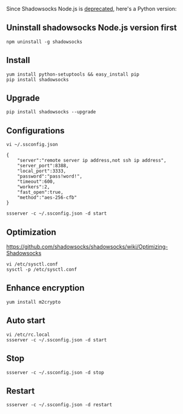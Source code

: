 Since Shadowsocks Node.js is [deprecated](https://github.com/shadowsocks/shadowsocks-nodejs), here's a Python version:

## Uninstall shadowsocks Node.js version first
    npm uninstall -g shadowsocks

## Install
    yum install python-setuptools && easy_install pip
    pip install shadowsocks

## Upgrade

    pip install shadowsocks --upgrade

## Configurations
    vi ~/.ssconfig.json

    {
        "server":"remote server ip address,not ssh ip address",
        "server_port":8388,
        "local_port":3333,
        "password":"pass!word!",
        "timeout":600,
        "workers":2,
        "fast_open":true,
        "method":"aes-256-cfb"
    }

    ssserver -c ~/.ssconfig.json -d start

## Optimization

https://github.com/shadowsocks/shadowsocks/wiki/Optimizing-Shadowsocks

    vi /etc/sysctl.conf
    sysctl -p /etc/sysctl.conf

## Enhance encryption
    yum install m2crypto

## Auto start
    vi /etc/rc.local
    ssserver -c ~/.ssconfig.json -d start

## Stop
    ssserver -c ~/.ssconfig.json -d stop

## Restart
    ssserver -c ~/.ssconfig.json -d restart
